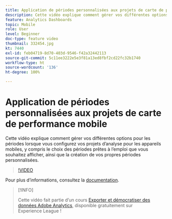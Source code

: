 ```yaml
---
title: Application de périodes personnalisées aux projets de carte de performance mobile
description: Cette vidéo explique comment gérer vos différentes options pour les périodes lorsque vous configurez vos projets dʼanalyse pour les appareils mobiles, y compris le choix des périodes prêtes à lʼemploi que vous souhaitez afficher, ainsi que la création de vos propres périodes personnalisées.
feature: Analytics Dashboards
topic: Mobile
role: User
level: Beginner
doc-type: feature video
thumbnail: 332454.jpg
kt: 7440
exl-id: feb04719-8d70-403d-9546-f42a32442113
source-git-commit: 5c11ee3222e5e3f81a13ed8fbf2cd22fc32b1740
workflow-type: ht
source-wordcount: '136'
ht-degree: 100%

---
```


# Application de périodes personnalisées aux projets de carte de performance mobile

Cette vidéo explique comment gérer vos différentes options pour les périodes lorsque vous configurez vos projets dʼanalyse pour les appareils mobiles, y compris le choix des périodes prêtes à lʼemploi que vous souhaitez afficher, ainsi que la création de vos propres périodes personnalisées.

>[!VIDEO](https://video.tv.adobe.com/v/332454/?quality=12&learn=on)

Pour plus dʼinformations, consultez la [documentation](https://experienceleague.adobe.com/docs/analytics/analyze/mobapp/curator.html?lang=fr).

>[!INFO]
>
> Cette vidéo fait partie d’un cours [Exporter et démocratiser des données Adobe Analytics](https://experienceleague.adobe.com/?recommended=Analytics-A-1-2022.1.democratizing), disponible gratuitement sur Experience League !